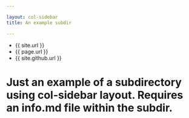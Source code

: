 ```yaml
---

layout: col-sidebar
title: An example subdir

---
```


* {{ site.url }}
* {{ page.url }}
* {{ site.github.url }}

# Just an example of a subdirectory using col-sidebar layout.  Requires an info.md file within the subdir.

